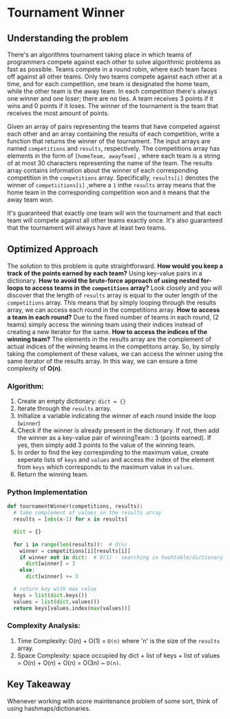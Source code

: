 # Tournament Winner

## Understanding the problem

There's an algorithms tournament taking place in which teams of programmers compete against each other to solve
algorithmic problems as fast as possible. Teams compete in a round robin, where each team faces off against all other teams.
Only two teams compete against each other at a time, and for each competition, one team is designated the home team, while
the other team is the away team. In each competition there's always one winner and one loser; there are no ties. A team
receives 3 points if it wins and 0 points if it loses. The winner of the tournament is the team that receives the most amount of
points.

Given an array of pairs representing the teams that have competed against each other and an array containing the results of
each competition, write a function that returns the winner of the tournament. The input arrays are named ```competitions```
and ```results```, respectively. The competitions array has elements in the form of ```[homeTeam, awayTeam]``` , where each
team is a string of at most 30 characters representing the name of the team. The results array contains information about
the winner of each corresponding competition in the ```competitions``` array. Specifically, ```results[i]``` denotes the winner
of ```competiitions[i]``` ,where a ```1``` inthe ```results``` array means that the home team in the corresponding competition
won and ```0``` means that the away team won.

It's guaranteed that exactly one team will win the tournament and that each team will compete against all other teams exactly
once. It's also guaranteed that the tournament will always have at least two teams.

## Optimized Approach

The solution to this problem is quite straightforward. **How would you keep a track of the points earned by each team?** Using key-value pairs in a dictionary.
**How to avoid the brute-force approach of using nested for-loops to access teams in the ```competitions``` array?** Look closely and you will discover that the length of ```results``` array is equal to the outer length of the ```competitions``` array.
This means that by simply looping through the results array, we can access each round in the competitions array. **How to access a team in each round?** Due to the fixed number of teams in each round, (2 teams) simply access the winning team using their indices instead of creating a new iterator for the same. 
**How to access the indices of the winning team?** The elements in the results array are the complement of actual indices of the winning teams in the competitons array.
So, by simply taking the complement of these values, we can access the winner using the same iterator of the results array. In this way, we can ensure a time complexity of **O(n)**.

### Algorithm:
1. Create an empty dictionary: ```dict = {}```
2. Iterate through the ```results``` array.
3. Initialize a variable indicating the winner of each round inside the loop (```winner```)
4. Check if the winner is already present in the dictionary. If not, then add the winner as a key-value pair of winningTeam : 3 (points earned). If yes, then simply add 3 points to the value of the winning team.
5. In order to find the key correspinding to the maximum value, create seperate lists of ```keys``` and ```values``` and access the index of the element from ```keys``` which corresponds to the maximum value in ```values```.
6. Return the winning team.

### Python Implementation

```python
def tournamentWinner(competitions, results):
  # take complement of values in the results array
  results = [abs(x-1) for x in results]

  dict = {}
  
  for i in range(len(results)):  # O(n)
    winner = competitions[i][results[i]]
    if winner not in dict:  # O(1) - searching in hashtable/dictionary
      dict[winner] = 3
    else:
      dict[winner] += 3

  # return key with max value
  keys = list(dict.keys())
  values = list(dict.values())
  return keys[values.index(max(values))]
```

### Complexity Analysis:
1. Time Complexity: O(n) + O(1) = ```O(n)``` where 'n' is the size of the ```results``` array.
2. Space Complexity: space occupied by dict + list of keys + list of values = O(n) + O(n) + O(n) = O(3n) ~ ```O(n)```.

## Key Takeaway
Whenever working with score maintenance problem of some sort, think of using hashmaps/dictionaries.
